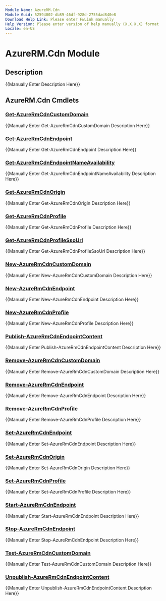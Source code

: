 ```yaml
---
Module Name: AzureRM.Cdn
Module Guid: 52594002-db89-46df-928d-2755dad840e8
Download Help Link: Please enter FwLink manually
Help Version: Please enter version of help manually (X.X.X.X) format
Locale: en-US
---
```


# AzureRM.Cdn Module
## Description
{{Manually Enter Description Here}}

## AzureRM.Cdn Cmdlets
### [Get-AzureRmCdnCustomDomain](Get-AzureRmCdnCustomDomain.md)
{{Manually Enter Get-AzureRmCdnCustomDomain Description Here}}

### [Get-AzureRmCdnEndpoint](Get-AzureRmCdnEndpoint.md)
{{Manually Enter Get-AzureRmCdnEndpoint Description Here}}

### [Get-AzureRmCdnEndpointNameAvailability](Get-AzureRmCdnEndpointNameAvailability.md)
{{Manually Enter Get-AzureRmCdnEndpointNameAvailability Description Here}}

### [Get-AzureRmCdnOrigin](Get-AzureRmCdnOrigin.md)
{{Manually Enter Get-AzureRmCdnOrigin Description Here}}

### [Get-AzureRmCdnProfile](Get-AzureRmCdnProfile.md)
{{Manually Enter Get-AzureRmCdnProfile Description Here}}

### [Get-AzureRmCdnProfileSsoUrl](Get-AzureRmCdnProfileSsoUrl.md)
{{Manually Enter Get-AzureRmCdnProfileSsoUrl Description Here}}

### [New-AzureRmCdnCustomDomain](New-AzureRmCdnCustomDomain.md)
{{Manually Enter New-AzureRmCdnCustomDomain Description Here}}

### [New-AzureRmCdnEndpoint](New-AzureRmCdnEndpoint.md)
{{Manually Enter New-AzureRmCdnEndpoint Description Here}}

### [New-AzureRmCdnProfile](New-AzureRmCdnProfile.md)
{{Manually Enter New-AzureRmCdnProfile Description Here}}

### [Publish-AzureRmCdnEndpointContent](Publish-AzureRmCdnEndpointContent.md)
{{Manually Enter Publish-AzureRmCdnEndpointContent Description Here}}

### [Remove-AzureRmCdnCustomDomain](Remove-AzureRmCdnCustomDomain.md)
{{Manually Enter Remove-AzureRmCdnCustomDomain Description Here}}

### [Remove-AzureRmCdnEndpoint](Remove-AzureRmCdnEndpoint.md)
{{Manually Enter Remove-AzureRmCdnEndpoint Description Here}}

### [Remove-AzureRmCdnProfile](Remove-AzureRmCdnProfile.md)
{{Manually Enter Remove-AzureRmCdnProfile Description Here}}

### [Set-AzureRmCdnEndpoint](Set-AzureRmCdnEndpoint.md)
{{Manually Enter Set-AzureRmCdnEndpoint Description Here}}

### [Set-AzureRmCdnOrigin](Set-AzureRmCdnOrigin.md)
{{Manually Enter Set-AzureRmCdnOrigin Description Here}}

### [Set-AzureRmCdnProfile](Set-AzureRmCdnProfile.md)
{{Manually Enter Set-AzureRmCdnProfile Description Here}}

### [Start-AzureRmCdnEndpoint](Start-AzureRmCdnEndpoint.md)
{{Manually Enter Start-AzureRmCdnEndpoint Description Here}}

### [Stop-AzureRmCdnEndpoint](Stop-AzureRmCdnEndpoint.md)
{{Manually Enter Stop-AzureRmCdnEndpoint Description Here}}

### [Test-AzureRmCdnCustomDomain](Test-AzureRmCdnCustomDomain.md)
{{Manually Enter Test-AzureRmCdnCustomDomain Description Here}}

### [Unpublish-AzureRmCdnEndpointContent](Unpublish-AzureRmCdnEndpointContent.md)
{{Manually Enter Unpublish-AzureRmCdnEndpointContent Description Here}}


